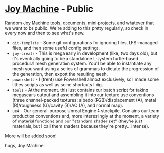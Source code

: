 # [Joy Machine](http://joy-machine.com/) - Public
Random Joy Machine tools, documents, mini-projects, and whatever that we want to be public. We're adding to this pretty regularly, so check in every now and then to see what's new. 

* `git-template` - Some git configurations for ignoring files, LFS-managed files, and then some useful config settings.
* `joy-create` - This is mega early in development (like, two days old), but it's eventually going to be a standalone L-system turtle-based procedural mesh generation system. You'll be able to instantiate any mesh you want using a series of grammars to dictate the progression of the generation, then export the resulting mesh.
* `powershell` - I (trent) use Powershell almost exclusively, so I made some littles scripts as well as some shortcuts I dig.
* `tools` - At the moment, this just contains our batch script for taking megascans output and assembling it into our texture use conventions (three channel-packed textures: albedo (RGB)/displacement (A), metal (R)/roughness (G)/cavity (B)/AO (A), and normal map).
* `ue4` - Our general-purpose Unreal Engine 4 stockpile. Contains our team production conventions and, more interestingly at the moment, a variety of material functions and our "standard shader set" (they're just materials, but I call them shaders because they're pretty... intense). 

More will be added soon!

hugs,
Joy Machine
